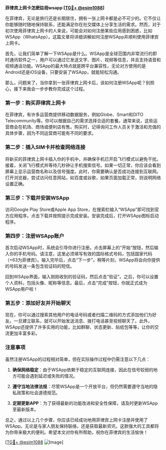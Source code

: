 **菲律宾上网卡怎麽註冊wsapp [[TG💪+ @esim1088](https://t.me/s/esim1088)]**

在菲律宾，无论是旅行还是长期居住，拥有一张上网卡都是必不可少的。它不仅让你能够随时随地保持联系，还能满足你在社交媒体上分享生活的需求。然而，对于初次使用菲律宾上网卡的人来说，可能会对如何注册某些应用感到困惑，比如WSApp（WhatsApp）。这篇文章将详细讲解如何注册WSApp并顺利使用菲律宾上网卡。

首先，让我们简单了解一下WSApp是什么。WSApp是全球范围内非常流行的即时通讯软件之一，用户可以通过它发送文字、图片、视频等信息，并且支持语音和视频通话功能。WSApp的最大特点就是跨平台兼容性，无论对方使用的是Android还是iOS设备，只要安装了WSApp，就能轻松沟通。

那么，问题来了，当你拿到一张菲律宾上网卡后，该如何注册WSApp呢？别担心，接下来我会一步步教你完成这个过程。

### 第一步：购买菲律宾上网卡

在菲律宾，有许多运营商提供移动数据服务，例如Globe、Smart和DITO Telecommunity等。你可以根据自己的需求选择合适的套餐。通常来说，这些运营商会在机场、商场或便利店有售。购买时，记得询问工作人员关于激活和充值的具体步骤，因为不同运营商可能有不同的要求。

### 第二步：插入SIM卡并检查网络连接

将新买的菲律宾上网卡插入你的手机中，并确保手机已开启飞行模式以避免干扰。接着，关闭飞行模式并等待几秒钟让手机搜索信号。如果一切正常，你应该会看到屏幕上显示运营商名称以及信号强度。此时，你需要确认是否成功连接到互联网。打开浏览器，尝试访问任意网站，如百度或谷歌，如果页面加载正常，则说明网络设置正确。

### 第三步：下载并安装WSApp

访问Google Play Store或Apple App Store，在搜索栏输入“WSApp”即可找到官方应用程序。点击下载并按照提示完成安装。安装完成后，打开WSApp图标启动程序。

### 第四步：注册WSApp账户

首次启动WSApp时，系统会引导你进行注册。点击屏幕上的“开始”按钮，然后输入你的手机号码。请注意，这里必须填写有效的国际格式号码，包括国家代码（+63为菲律宾）。输入完毕后，点击“下一步”。稍等片刻，WSApp将会向你提供的号码发送一条包含验证码的短信。

回到WSApp界面，输入刚刚收到的验证码，然后点击“验证”。之后，你可以设置个人资料，包括头像、昵称等信息。最后，点击“完成”按钮，你就正式成为WSApp用户啦！

### 第五步：添加好友并开始聊天

现在，你可以通过搜索其他用户的电话号码或者扫描二维码的方式添加他们为好友。一旦建立联系，就可以开始发送消息、拨打电话甚至视频聊天了。此外，WSApp还提供了许多实用的功能，比如群聊、状态更新、贴纸包等等，让你的交流更加丰富多彩。

### 注意事项

虽然注册WSApp的过程相对简单，但在实际操作过程中仍需注意以下几点：

1. **确保网络稳定**：由于WSApp依赖于稳定的互联网连接，因此在信号较弱的地方可能会遇到延迟或失败的情况。
   
2. **遵守当地法律法规**：尽管WSApp是一个开放平台，但仍然需要遵守当地的隐私政策和社会道德规范。
   
3. **定期更新APP**：为了获得最新的功能改进和安全性保障，请及时更新WSApp至最新版本。

总之，通过以上几个步骤，你应该已经成功地用菲律宾上网卡注册并使用了WSApp。无论是与家人朋友保持联络，还是获取最新资讯，这款强大的工具都将为你带来极大的便利。希望本文对你有所帮助，祝你在菲律宾的生活愉快！

[[TG💪+ @esim1088](https://t.me/s/esim1088) ![Image](https://i.postimg.cc/4NQfJmqS/Snipaste-2025-05-13-00-14-12.png)]